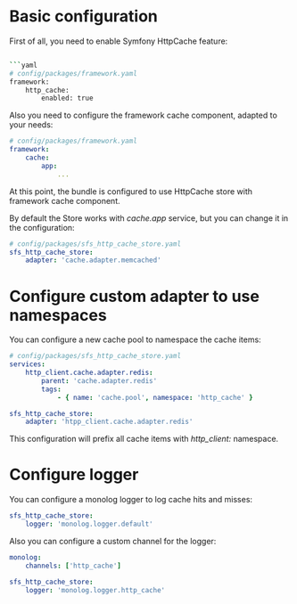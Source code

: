 # Basic configuration

First of all, you need to enable Symfony HttpCache feature:

```bash 

```yaml
# config/packages/framework.yaml
framework:
    http_cache:
        enabled: true
```

Also you need to configure the framework cache component, adapted to your needs:

```yaml
# config/packages/framework.yaml
framework:
    cache:
        app: 
            ...
```

At this point, the bundle is configured to use HttpCache store with framework cache component. 

By default the Store works with *cache.app* service, but you can change it in the configuration:

```yaml
# config/packages/sfs_http_cache_store.yaml
sfs_http_cache_store:
    adapter: 'cache.adapter.memcached'
```

# Configure custom adapter to use namespaces

You can configure a new cache pool to namespace the cache items:

```yaml
# config/packages/sfs_http_cache_store.yaml
services:
    http_client.cache.adapter.redis:
        parent: 'cache.adapter.redis'
        tags:
            - { name: 'cache.pool', namespace: 'http_cache' }

sfs_http_cache_store:
    adapter: 'htpp_client.cache.adapter.redis'
```

This configuration will prefix all cache items with *http_client:* namespace.

# Configure logger

You can configure a monolog logger to log cache hits and misses:

```yaml
sfs_http_cache_store:
    logger: 'monolog.logger.default'
```

Also you can configure a custom channel for the logger:

```yaml
monolog:
    channels: ['http_cache']

sfs_http_cache_store:
    logger: 'monolog.logger.http_cache'
```
